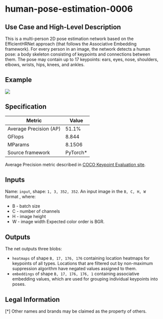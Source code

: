 # human-pose-estimation-0006

## Use Case and High-Level Description

This is a multi-person 2D pose estimation network based on the EfficientHRNet approach (that follows the Associative Embedding framework).
For every person in an image, the network detects a human pose: a body skeleton consisting of keypoints and connections between them.
The pose may contain up to 17 keypoints: ears, eyes, nose, shoulders, elbows, wrists, hips, knees, and ankles.

## Example

![](human-pose-estimation-0006.png)

## Specification

| Metric                          | Value                                     |
|---------------------------------|-------------------------------------------|
| Average Precision (AP)          | 51.1%                                     |
| GFlops                          | 8.844                                     |
| MParams                         | 8.1506                                    |
| Source framework                | PyTorch\*                                 |

Average Precision metric described in [COCO Keypoint Evaluation site](https://cocodataset.org/#keypoints-eval).

## Inputs

Name: `input`, shape: `1, 3, 352, 352`. An input image in the `B, C, H, W` format ,
where:
  - B - batch size
  - C - number of channels
  - H - image height
  - W - image width
Expected color order is BGR.

## Outputs

The net outputs three blobs:
  * `heatmaps` of shape `B, 17, 176, 176` containing location heatmaps for keypoints of all types. Locations that are filtered out by non-maximum suppression algorithm have negated values assigned to them.
  * `embeddings` of shape `B, 17, 176, 176, 1` containing associative embedding values, which are used for grouping individual keypoints into poses.

## Legal Information
[*] Other names and brands may be claimed as the property of others.
